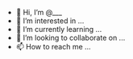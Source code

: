- 👋 Hi, I’m @___
- 👀 I’m interested in ...
- 🌱 I’m currently learning ...
- 💞️ I’m looking to collaborate on ...
- 📫 How to reach me ...

<!---
___/___ is a ✨ special ✨ repository because its `README.md` (this file) appears on your GitHub profile.
You can click the Preview link to take a look at your changes.
--->

